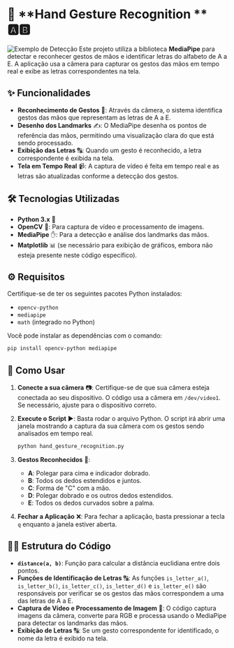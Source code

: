 # 🤲 **Hand Gesture Recognition ** 🅰️🅱️
![Exemplo de Detecção](https://imgur.com/a2QUz7d.gif)
Este projeto utiliza a biblioteca **MediaPipe** para detectar e reconhecer gestos de mãos e identificar letras do alfabeto de A a E. A aplicação usa a câmera para capturar os gestos das mãos em tempo real e exibe as letras correspondentes na tela.

## ✨ Funcionalidades
- **Reconhecimento de Gestos** 🤖: Através da câmera, o sistema identifica gestos das mãos que representam as letras de A a E.
- **Desenho dos Landmarks** ✍️: O MediaPipe desenha os pontos de referência das mãos, permitindo uma visualização clara do que está sendo processado.
- **Exibição das Letras** 🔠: Quando um gesto é reconhecido, a letra correspondente é exibida na tela.
- **Tela em Tempo Real** 📹: A captura de vídeo é feita em tempo real e as letras são atualizadas conforme a detecção dos gestos.

## 🛠️ Tecnologias Utilizadas
- **Python 3.x** 🐍
- **OpenCV** 📸: Para captura de vídeo e processamento de imagens.
- **MediaPipe** ✋: Para a detecção e análise dos landmarks das mãos.
- **Matplotlib** 📊 (se necessário para exibição de gráficos, embora não esteja presente neste código específico).

## ⚙️ Requisitos
Certifique-se de ter os seguintes pacotes Python instalados:
- `opencv-python`
- `mediapipe`
- `math` (integrado no Python)

Você pode instalar as dependências com o comando:
```bash
pip install opencv-python mediapipe
```

## 🚀 Como Usar
1. **Conecte a sua câmera** 📷: Certifique-se de que sua câmera esteja conectada ao seu dispositivo. O código usa a câmera em `/dev/video1`. Se necessário, ajuste para o dispositivo correto.
2. **Execute o Script** ▶️: Basta rodar o arquivo Python. O script irá abrir uma janela mostrando a captura da sua câmera com os gestos sendo analisados em tempo real.
   ```bash
   python hand_gesture_recognition.py
   ```
   
3. **Gestos Reconhecidos** 🤲:
   - **A**: Polegar para cima e indicador dobrado.
   - **B**: Todos os dedos estendidos e juntos.
   - **C**: Forma de "C" com a mão.
   - **D**: Polegar dobrado e os outros dedos estendidos.
   - **E**: Todos os dedos curvados sobre a palma.

4. **Fechar a Aplicação** ❌: Para fechar a aplicação, basta pressionar a tecla `q` enquanto a janela estiver aberta.


## 🧑‍💻 Estrutura do Código

- **`distance(a, b)`**: Função para calcular a distância euclidiana entre dois pontos.
- **Funções de Identificação de Letras** 🔠: As funções `is_letter_a()`, `is_letter_b()`, `is_letter_c()`, `is_letter_d()` e `is_letter_e()` são responsáveis por verificar se os gestos das mãos correspondem a uma das letras de A a E.
- **Captura de Vídeo e Processamento de Imagem** 📸: O código captura imagens da câmera, converte para RGB e processa usando o MediaPipe para detectar os landmarks das mãos.
- **Exibição de Letras** 🔠: Se um gesto correspondente for identificado, o nome da letra é exibido na tela.

